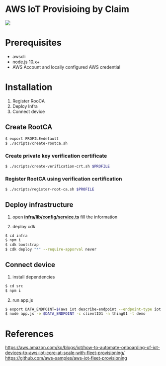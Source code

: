 # AWS IoT Provisioing by Claim

<img src="https://d2908q01vomqb2.cloudfront.net/f6e1126cedebf23e1463aee73f9df08783640400/2020/04/30/fleet-provisioning-1.jpg"/>

# Prerequisites

- awscli
- node.js 10.x+
- AWS Account and locally configured AWS credential


# Installation

1. Register RooCA
2. Deploy Infra
3. Connect device
## Create RootCA

```bash
$ export PROFILE=default
$ ./scripts/create-rootca.sh
```

### Create private key verification certificate

```bash
$ ./scripts/create-verification-crt.sh $PROFILE
```

### Register RootCA using verification certification

```bash
$ ./scripts/register-root-ca.sh $PROFILE
```

## Deploy infrastructure

1. open [**infra/lib/config/service.ts**](infra/lib/config/service.ts) fill the information

2. deploy cdk

```bash
$ cd infra
$ npm i
$ cdk bootstrap
$ cdk deploy "*" --require-apporval never
```

## Connect device

1. install dependencies

```bash
$ cd src
$ npm i
```

2. run app.js

```bash
$ export DATA_ENDPOINT=$(aws iot describe-endpoint --endpoint-type iot:Data-ATS | jq -r '.endpointAddress')
$ node app.js -e $DATA_ENDPOINT -c clientID1 -n thing01 -t demo
```

# References

https://aws.amazon.com/ko/blogs/iot/how-to-automate-onboarding-of-iot-devices-to-aws-iot-core-at-scale-with-fleet-provisioning/
https://github.com/aws-samples/aws-iot-fleet-provisioning